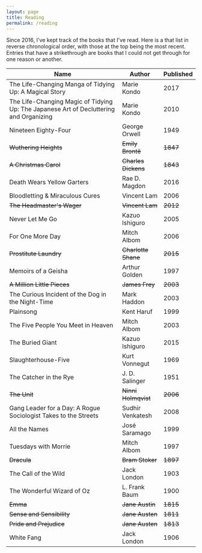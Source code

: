 ```yaml
---
layout: page
title: Reading
permalink: /reading
---
```


Since 2016, I've kept track of the books that I've read. Here is a that list in reverse chronological order, with those at the top being the most recent. Entries that have a strikethrough are books that I could not get through for one reason or another.

| Name                                                                                   | Author              | Published |
|----------------------------------------------------------------------------------------|---------------------|-----------|
| The Life-Changing Manga of Tidying Up: A Magical Story                                 | Marie Kondo         | 2017      |
| The Life-Changing Magic of Tidying Up: The Japanese Art of Decluttering and Organizing | Marie Kondo         | 2010      |
| Nineteen Eighty-Four                                                                   | George Orwell       | 1949      |
| ~~Wuthering Heights~~                                                                  | ~~Emily Brontë~~    | ~~1847~~  |
| ~~A Christmas Carol~~                                                                  | ~~Charles Dickens~~ | ~~1843~~  |
| Death Wears Yellow Garters                                                             | Rae D. Magdon       | 2016      |
| Bloodletting & Miraculous Cures                                                        | Vincent Lam         | 2006      |
| ~~The Headmaster's Wager~~                                                             | ~~Vincent Lam~~     | ~~2012~~  |
| Never Let Me Go                                                                        | Kazuo Ishiguro      | 2005      |
| For One More Day                                                                       | Mitch Albom         | 2006      |
| ~~Prostitute Laundry~~                                                                 | ~~Charlotte Shane~~ | ~~2015~~  |
| Memoirs of a Geisha                                                                    | Arthur Golden       | 1997      |
| ~~A Million Little Pieces~~                                                            | ~~James Frey~~      | ~~2003~~  |
| The Curious Incident of the Dog in the Night-Time                                      | Mark Haddon         | 2003      |
| Plainsong                                                                              | Kent Haruf          | 1999      |
| The Five People You Meet in Heaven                                                     | Mitch Albom         | 2003      |
| The Buried Giant                                                                       | Kazuo Ishiguro      | 2015      |
| Slaughterhouse-Five                                                                    | Kurt Vonnegut       | 1969      |
| The Catcher in the Rye                                                                 | J. D. Salinger      | 1951      |
| ~~The Unit~~                                                                           | ~~Ninni Holmqvist~~ | ~~2006~~  |
| Gang Leader for a Day: A Rogue Sociologist Takes to the Streets                        | Sudhir Venkatesh    | 2008      |
| All the Names                                                                          | José Saramago       | 1999      |
| Tuesdays with Morrie                                                                   | Mitch Albom         | 1997      |
| ~~Dracula~~                                                                            | ~~Bram Stoker~~     | ~~1897~~  |
| The Call of the Wild                                                                   | Jack London         | 1903      |
| The Wonderful Wizard of Oz                                                             | L. Frank Baum       | 1900      |
| ~~Emma~~                                                                               | ~~Jane Austin~~     | ~~1815~~  |
| ~~Sense and Sensibility~~                                                              | ~~Jane Austen~~     | ~~1811~~  |
| ~~Pride and Prejudice~~                                                                | ~~Jane Austen~~     | ~~1813~~  |
| White Fang                                                                             | Jack London         | 1906      |
